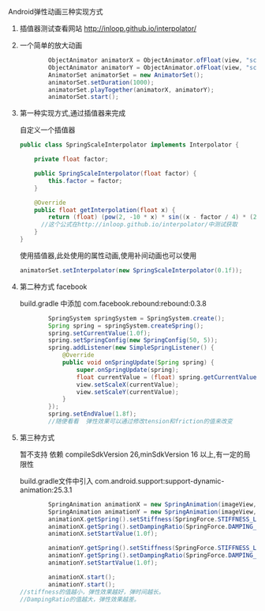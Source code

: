 Android弹性动画三种实现方式

1. 插值器测试查看网站 http://inloop.github.io/interpolator/

2. 一个简单的放大动画

   ```java
           ObjectAnimator animatorX = ObjectAnimator.ofFloat(view, "scaleX", 1.0f, 1.5f);
           ObjectAnimator animatorY = ObjectAnimator.ofFloat(view, "scaleY", 1.0f, 1.5f);
           AnimatorSet animatorSet = new AnimatorSet();
           animatorSet.setDuration(1000);
           animatorSet.playTogether(animatorX, animatorY);
           animatorSet.start();
   ```

3. 第一种实现方式,通过插值器来完成

   自定义一个插值器

   ```java
   public class SpringScaleInterpolator implements Interpolator {

       private float factor;

       public SpringScaleInterpolator(float factor) {
           this.factor = factor;
       }

       @Override
       public float getInterpolation(float x) {
           return (float) (pow(2, -10 * x) * sin((x - factor / 4) * (2 * PI) / factor) + 1);
         //这个公式在http://inloop.github.io/interpolator/中测试获取
       }
   }
   ```

    使用插值器,此处使用的属性动画,使用补间动画也可以使用

   ```java
   animatorSet.setInterpolator(new SpringScaleInterpolator(0.1f));
   ```

4. 第二种方式  facebook 

   build.gradle 中添加 com.facebook.rebound:rebound:0.3.8

   ```java
           SpringSystem springSystem = SpringSystem.create();
           Spring spring = springSystem.createSpring();
           spring.setCurrentValue(1.0f);
           spring.setSpringConfig(new SpringConfig(50, 5));
           spring.addListener(new SimpleSpringListener() {
               @Override
               public void onSpringUpdate(Spring spring) {
                   super.onSpringUpdate(spring);
                   float currentValue = (float) spring.getCurrentValue();
                   view.setScaleX(currentValue);
                   view.setScaleY(currentValue);
               }
           });
           spring.setEndValue(1.8f);
           //随便看看  弹性效果可以通过修改tension和friction的值来改变
   ```

5. 第三种方式

   暂不支持 依赖 compileSdkVersion 26,minSdkVersion 16 以上,有一定的局限性

   build.gradle文件中引入  com.android.support:support-dynamic-animation:25.3.1

   ```java
           SpringAnimation animationX = new SpringAnimation(imageView, SpringAnimation.SCALE_X,1.8f);
           SpringAnimation animationY = new SpringAnimation(imageView, SpringAnimation.SCALE_Y,1.8f);
           animationX.getSpring().setStiffness(SpringForce.STIFFNESS_LOW);
           animationX.getSpring().setDampingRatio(SpringForce.DAMPING_RATIO_MEDIUM_BOUNCY);
           animationX.setStartValue(1.0f);

           animationY.getSpring().setStiffness(SpringForce.STIFFNESS_LOW);
           animationY.getSpring().setDampingRatio(SpringForce.DAMPING_RATIO_MEDIUM_BOUNCY);
           animationY.setStartValue(1.0f);

           animationX.start();
           animationY.start();
   //stiffness的值越小，弹性效果越好，弹时间越长。  
   //DampingRatio的值越大，弹性效果越差。
   ```

   ​

   ​

   ​

